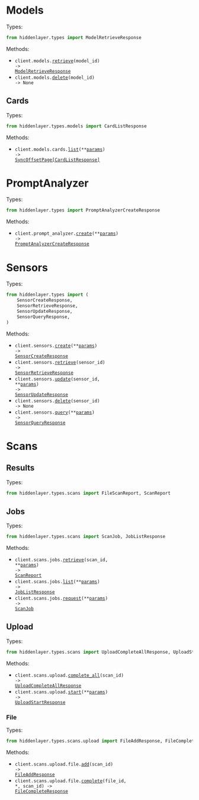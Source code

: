# Models

Types:

```python
from hiddenlayer.types import ModelRetrieveResponse
```

Methods:

- <code title="get /api/v2/models/{model_id}">client.models.<a href="./src/hiddenlayer/resources/models/models.py">retrieve</a>(model_id) -> <a href="./src/hiddenlayer/types/model_retrieve_response.py">ModelRetrieveResponse</a></code>
- <code title="delete /api/v2/models/{model_id}">client.models.<a href="./src/hiddenlayer/resources/models/models.py">delete</a>(model_id) -> None</code>

## Cards

Types:

```python
from hiddenlayer.types.models import CardListResponse
```

Methods:

- <code title="get /models/v4/cards">client.models.cards.<a href="./src/hiddenlayer/resources/models/cards.py">list</a>(\*\*<a href="src/hiddenlayer/types/models/card_list_params.py">params</a>) -> <a href="./src/hiddenlayer/types/models/card_list_response.py">SyncOffsetPage[CardListResponse]</a></code>

# PromptAnalyzer

Types:

```python
from hiddenlayer.types import PromptAnalyzerCreateResponse
```

Methods:

- <code title="post /api/v1/submit/prompt-analyzer">client.prompt_analyzer.<a href="./src/hiddenlayer/resources/prompt_analyzer.py">create</a>(\*\*<a href="src/hiddenlayer/types/prompt_analyzer_create_params.py">params</a>) -> <a href="./src/hiddenlayer/types/prompt_analyzer_create_response.py">PromptAnalyzerCreateResponse</a></code>

# Sensors

Types:

```python
from hiddenlayer.types import (
    SensorCreateResponse,
    SensorRetrieveResponse,
    SensorUpdateResponse,
    SensorQueryResponse,
)
```

Methods:

- <code title="post /api/v2/sensors/create">client.sensors.<a href="./src/hiddenlayer/resources/sensors.py">create</a>(\*\*<a href="src/hiddenlayer/types/sensor_create_params.py">params</a>) -> <a href="./src/hiddenlayer/types/sensor_create_response.py">SensorCreateResponse</a></code>
- <code title="get /api/v2/sensors/{sensor_id}">client.sensors.<a href="./src/hiddenlayer/resources/sensors.py">retrieve</a>(sensor_id) -> <a href="./src/hiddenlayer/types/sensor_retrieve_response.py">SensorRetrieveResponse</a></code>
- <code title="put /api/v2/sensors/{sensor_id}">client.sensors.<a href="./src/hiddenlayer/resources/sensors.py">update</a>(sensor_id, \*\*<a href="src/hiddenlayer/types/sensor_update_params.py">params</a>) -> <a href="./src/hiddenlayer/types/sensor_update_response.py">SensorUpdateResponse</a></code>
- <code title="delete /api/v2/sensors/{sensor_id}">client.sensors.<a href="./src/hiddenlayer/resources/sensors.py">delete</a>(sensor_id) -> None</code>
- <code title="post /api/v2/sensors/query">client.sensors.<a href="./src/hiddenlayer/resources/sensors.py">query</a>(\*\*<a href="src/hiddenlayer/types/sensor_query_params.py">params</a>) -> <a href="./src/hiddenlayer/types/sensor_query_response.py">SensorQueryResponse</a></code>

# Scans

## Results

Types:

```python
from hiddenlayer.types.scans import FileScanReport, ScanReport
```

## Jobs

Types:

```python
from hiddenlayer.types.scans import ScanJob, JobListResponse
```

Methods:

- <code title="get /scan/v3/results/{scan_id}">client.scans.jobs.<a href="./src/hiddenlayer/resources/scans/jobs.py">retrieve</a>(scan_id, \*\*<a href="src/hiddenlayer/types/scans/job_retrieve_params.py">params</a>) -> <a href="./src/hiddenlayer/types/scans/scan_report.py">ScanReport</a></code>
- <code title="get /scan/v3/results">client.scans.jobs.<a href="./src/hiddenlayer/resources/scans/jobs.py">list</a>(\*\*<a href="src/hiddenlayer/types/scans/job_list_params.py">params</a>) -> <a href="./src/hiddenlayer/types/scans/job_list_response.py">JobListResponse</a></code>
- <code title="post /scan/v3/jobs">client.scans.jobs.<a href="./src/hiddenlayer/resources/scans/jobs.py">request</a>(\*\*<a href="src/hiddenlayer/types/scans/job_request_params.py">params</a>) -> <a href="./src/hiddenlayer/types/scans/scan_job.py">ScanJob</a></code>

## Upload

Types:

```python
from hiddenlayer.types.scans import UploadCompleteAllResponse, UploadStartResponse
```

Methods:

- <code title="patch /scan/v3/upload/{scan_id}">client.scans.upload.<a href="./src/hiddenlayer/resources/scans/upload/upload.py">complete_all</a>(scan_id) -> <a href="./src/hiddenlayer/types/scans/upload_complete_all_response.py">UploadCompleteAllResponse</a></code>
- <code title="post /scan/v3/upload">client.scans.upload.<a href="./src/hiddenlayer/resources/scans/upload/upload.py">start</a>(\*\*<a href="src/hiddenlayer/types/scans/upload_start_params.py">params</a>) -> <a href="./src/hiddenlayer/types/scans/upload_start_response.py">UploadStartResponse</a></code>

### File

Types:

```python
from hiddenlayer.types.scans.upload import FileAddResponse, FileCompleteResponse
```

Methods:

- <code title="post /scan/v3/upload/{scan_id}/file">client.scans.upload.file.<a href="./src/hiddenlayer/resources/scans/upload/file.py">add</a>(scan_id) -> <a href="./src/hiddenlayer/types/scans/upload/file_add_response.py">FileAddResponse</a></code>
- <code title="patch /scan/v3/upload/{scan_id}/file/{file_id}">client.scans.upload.file.<a href="./src/hiddenlayer/resources/scans/upload/file.py">complete</a>(file_id, \*, scan_id) -> <a href="./src/hiddenlayer/types/scans/upload/file_complete_response.py">FileCompleteResponse</a></code>
